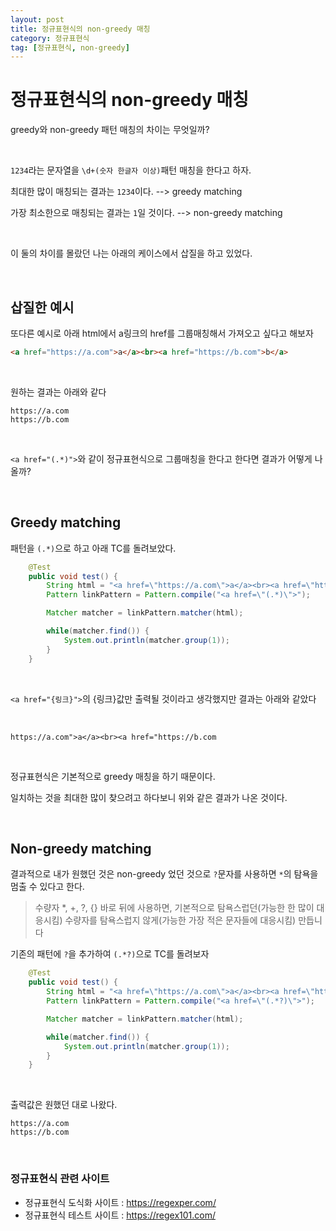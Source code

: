 ```yaml
---
layout: post
title: 정규표현식의 non-greedy 매칭
category: 정규표현식
tag: [정규표현식, non-greedy]
---
```


# 정규표현식의 non-greedy 매칭

greedy와 non-greedy 패턴 매칭의 차이는 무엇일까?


<br>


`1234`라는 문자열을 `\d+(숫자 한글자 이상)`패턴 매칭을 한다고 하자.

최대한 많이 매칭되는 결과는 `1234`이다. --> greedy matching

가장 최소한으로 매칭되는 결과는 `1`일 것이다. --> non-greedy matching


<br>


이 둘의 차이를 몰랐던 나는 아래의 케이스에서 삽질을 하고 있었다.


<br>

## 삽질한 예시

또다른 예시로 아래 html에서 a링크의 href를 그룹매칭해서 가져오고 싶다고 해보자

```html
<a href="https://a.com">a</a><br><a href="https://b.com">b</a>
```

<br>


원하는 결과는 아래와 같다

```text
https://a.com
https://b.com
```

<br>


`<a href="(.*)">`와 같이 정규표현식으로 그룹매칭을 한다고 한다면 결과가 어떻게 나올까?


<br>


## Greedy matching

패턴을 `(.*)`으로 하고 아래 TC를 돌려보았다.

```java
    @Test
    public void test() {
        String html = "<a href=\"https://a.com\">a</a><br><a href=\"https://b.com\">b</a>";
        Pattern linkPattern = Pattern.compile("<a href=\"(.*)\">");

        Matcher matcher = linkPattern.matcher(html);

        while(matcher.find()) {
            System.out.println(matcher.group(1));
        }
    }
```

<br>


`<a href="{링크}">`의 {링크}값만 출력될 것이라고 생각했지만 결과는 아래와 같았다

<br>


```text
https://a.com">a</a><br><a href="https://b.com
```

<br>


정규표현식은 기본적으로 greedy 매칭을 하기 때문이다. 

일치하는 것을 최대한 많이 찾으려고 하다보니 위와 같은 결과가 나온 것이다.


<br>


## Non-greedy matching

결과적으로 내가 원했던 것은 non-greedy 었던 것으로 `?`문자를 사용하면 `*`의 탐욕을 멈출 수 있다고 한다.

> 수량자 *, +, ?, {} 바로 뒤에 사용하면, 기본적으로 탐욕스럽던(가능한 한 많이 대응시킴) 수량자를 탐욕스럽지 않게(가능한 가장 적은 문자들에 대응시킴) 만듭니다


기존의 패턴에 `?`을 추가하여 `(.*?)`으로 TC를 돌려보자

```java
    @Test
    public void test() {
        String html = "<a href=\"https://a.com\">a</a><br><a href=\"https://b.com\">b</a>";
        Pattern linkPattern = Pattern.compile("<a href=\"(.*?)\">");

        Matcher matcher = linkPattern.matcher(html);

        while(matcher.find()) {
            System.out.println(matcher.group(1));
        }
    }
```

<br>


출력값은 원했던 대로 나왔다.

```text
https://a.com
https://b.com
```

<br>



### 정규표현식 관련 사이트

* 정규표현식 도식화 사이트 : https://regexper.com/
* 정규표현식 테스트 사이트 : https://regex101.com/
